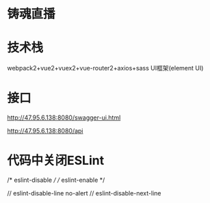 # 铸魂直播



# 技术栈
webpack2+vue2+vuex2+vue-router2+axios+sass UI框架(element UI)

# 接口
http://47.95.6.138:8080/swagger-ui.html

http://47.95.6.138:8080/api

# 代码中关闭ESLint
/* eslint-disable */
/* eslint-enable */

// eslint-disable-line no-alert
// eslint-disable-next-line
